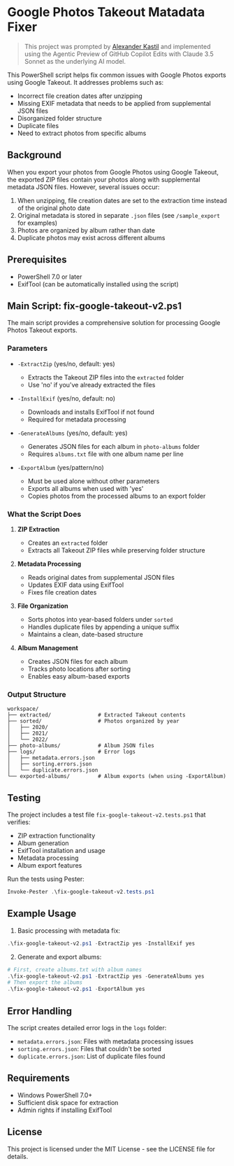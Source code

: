 # Google Photos Takeout Matadata Fixer

> This project was prompted by [Alexander Kastil](https://www.linkedin.com/in/alexander-kastil-3bb26511a/) and implemented using the Agentic Preview of GitHub Copilot Edits with Claude 3.5 Sonnet as the underlying AI model.

This PowerShell script helps fix common issues with Google Photos exports using Google Takeout. It addresses problems such as:

- Incorrect file creation dates after unzipping
- Missing EXIF metadata that needs to be applied from supplemental JSON files
- Disorganized folder structure
- Duplicate files
- Need to extract photos from specific albums

## Background

When you export your photos from Google Photos using Google Takeout, the exported ZIP files contain your photos along with supplemental metadata JSON files. However, several issues occur:

1. When unzipping, file creation dates are set to the extraction time instead of the original photo date
2. Original metadata is stored in separate `.json` files (see `/sample_export` for examples)
3. Photos are organized by album rather than date
4. Duplicate photos may exist across different albums

## Prerequisites

- PowerShell 7.0 or later
- ExifTool (can be automatically installed using the script)

## Main Script: fix-google-takeout-v2.ps1

The main script provides a comprehensive solution for processing Google Photos Takeout exports.

### Parameters

- `-ExtractZip` (yes/no, default: yes)

  - Extracts the Takeout ZIP files into the `extracted` folder
  - Use 'no' if you've already extracted the files

- `-InstallExif` (yes/no, default: no)

  - Downloads and installs ExifTool if not found
  - Required for metadata processing

- `-GenerateAlbums` (yes/no, default: yes)

  - Generates JSON files for each album in `photo-albums` folder
  - Requires `albums.txt` file with one album name per line

- `-ExportAlbum` (yes/pattern/no)
  - Must be used alone without other parameters
  - Exports all albums when used with 'yes'
  - Copies photos from the processed albums to an export folder

### What the Script Does

1. **ZIP Extraction**

   - Creates an `extracted` folder
   - Extracts all Takeout ZIP files while preserving folder structure

2. **Metadata Processing**

   - Reads original dates from supplemental JSON files
   - Updates EXIF data using ExifTool
   - Fixes file creation dates

3. **File Organization**

   - Sorts photos into year-based folders under `sorted`
   - Handles duplicate files by appending a unique suffix
   - Maintains a clean, date-based structure

4. **Album Management**
   - Creates JSON files for each album
   - Tracks photo locations after sorting
   - Enables easy album-based exports

### Output Structure

```
workspace/
├── extracted/               # Extracted Takeout contents
├── sorted/                  # Photos organized by year
│   ├── 2020/
│   ├── 2021/
│   └── 2022/
├── photo-albums/            # Album JSON files
├── logs/                    # Error logs
│   ├── metadata.errors.json
│   ├── sorting.errors.json
│   └── duplicate.errors.json
└── exported-albums/         # Album exports (when using -ExportAlbum)
```

## Testing

The project includes a test file `fix-google-takeout-v2.tests.ps1` that verifies:

- ZIP extraction functionality
- Album generation
- ExifTool installation and usage
- Metadata processing
- Album export features

Run the tests using Pester:

```powershell
Invoke-Pester .\fix-google-takeout-v2.tests.ps1 
```

## Example Usage

1. Basic processing with metadata fix:

```powershell
.\fix-google-takeout-v2.ps1 -ExtractZip yes -InstallExif yes
```

2. Generate and export albums:

```powershell
# First, create albums.txt with album names
.\fix-google-takeout-v2.ps1 -ExtractZip yes -GenerateAlbums yes
# Then export the albums
.\fix-google-takeout-v2.ps1 -ExportAlbum yes
```

## Error Handling

The script creates detailed error logs in the `logs` folder:

- `metadata.errors.json`: Files with metadata processing issues
- `sorting.errors.json`: Files that couldn't be sorted
- `duplicate.errors.json`: List of duplicate files found

## Requirements

- Windows PowerShell 7.0+
- Sufficient disk space for extraction
- Admin rights if installing ExifTool

## License

This project is licensed under the MIT License - see the LICENSE file for details.
